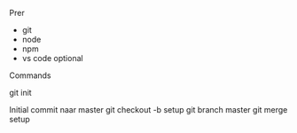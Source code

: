 Prer
- git
- node
- npm
- vs code optional

Commands

git init

Initial commit naar master
git checkout -b setup
git branch master
git merge setup